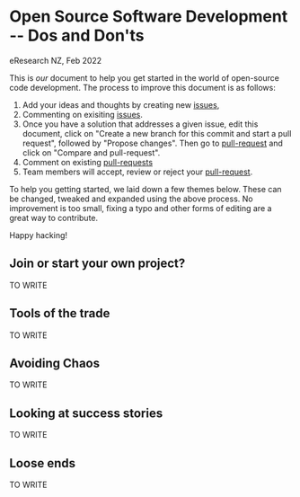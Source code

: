 # Open Source Software Development -- Dos and Don'ts
eResearch NZ, Feb 2022

This is _our_ document to help you get started in the world of open-source code development. The process to improve this document is as follows:

1. Add your ideas and thoughts by creating new [issues](https://github.com/OSS-BOF-eResearch-2022/oss-bof-repo1/issues),
2. Commenting on exisiting [issues](https://github.com/OSS-BOF-eResearch-2022/oss-bof-repo1/issues). 
3. Once you have a solution that addresses a given issue, edit this document, click on "Create a new branch for this commit and start a pull request", followed by "Propose changes". Then go to [pull-request](https://github.com/OSS-BOF-eResearch-2022/oss-bof-repo1/pulls) and click on "Compare and pull-request". 
4. Comment on existing [pull-requests](https://github.com/OSS-BOF-eResearch-2022/oss-bof-repo1/pulls)
5. Team members will accept, review or reject your [pull-request](https://github.com/OSS-BOF-eResearch-2022/oss-bof-repo1/pulls).

To help you getting started, we laid down a few themes below. These can be changed, tweaked and expanded using the above process.
No improvement is too small, fixing a typo and other forms of editing are a great way to contribute. 

Happy hacking!

## Join or start your own project?

TO WRITE

## Tools of the trade

TO WRITE


## Avoiding Chaos

TO WRITE


## Looking at success stories

TO WRITE

## Loose ends

TO WRITE



